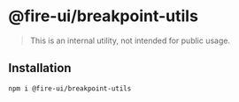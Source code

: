 # @fire-ui/breakpoint-utils

> This is an internal utility, not intended for public usage.

## Installation

```sh
npm i @fire-ui/breakpoint-utils
```